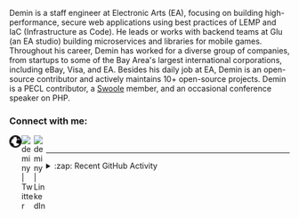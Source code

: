 Demin is a staff engineer at Electronic Arts (EA), focusing on building high-performance, secure web applications using best practices of LEMP and IaC (Infrastructure as Code). He leads or works with backend teams at Glu (an EA studio) building microservices and libraries for mobile games. Throughout his career, Demin has worked for a diverse group of companies, from startups to some of the Bay Area's largest international corporations, including eBay, Visa, and EA. Besides his daily job at EA, Demin is an open-source contributor and actively maintains 10+ open-source projects. Demin is a PECL contributor, a [Swoole](https://github.com/swoole) member, and an occasional conference speaker on PHP.

### Connect with me:

[<img align="left" alt="https://deminy.in" width="22px" src="https://raw.githubusercontent.com/iconic/open-iconic/master/svg/globe.svg" />][website]
[<img align="left" alt="deminy | Twitter" width="22px" src="https://cdn.jsdelivr.net/npm/simple-icons@v3/icons/twitter.svg" />][twitter]
[<img align="left" alt="deminy | LinkedIn" width="22px" src="https://cdn.jsdelivr.net/npm/simple-icons@v3/icons/linkedin.svg" />][linkedin]

<br />

[website]: https://deminy.in
[linkedin]: https://www.linkedin.com/in/deminy
[twitter]: https://twitter.com/deminy

---

<details>
  <summary>:zap: Recent GitHub Activity</summary>

<!--START_SECTION:activity-->
1. 🎉 Merged PR [#172](https://github.com/swoole/library/pull/172) in [swoole/library](https://github.com/swoole/library)
2. 🗣 Commented on [#5267](https://github.com/swoole/swoole-src/issues/5267#issuecomment-1980190400) in [swoole/swoole-src](https://github.com/swoole/swoole-src)
3. 🗣 Commented on [#171](https://github.com/swoole/library/pull/171#issuecomment-1975085267) in [swoole/library](https://github.com/swoole/library)
4. ❌ Closed PR [#171](https://github.com/swoole/library/pull/171) in [swoole/library](https://github.com/swoole/library)
5. 🗣 Commented on [#170](https://github.com/swoole/library/pull/170#issuecomment-1974017050) in [swoole/library](https://github.com/swoole/library)
<!--END_SECTION:activity-->

</details>
